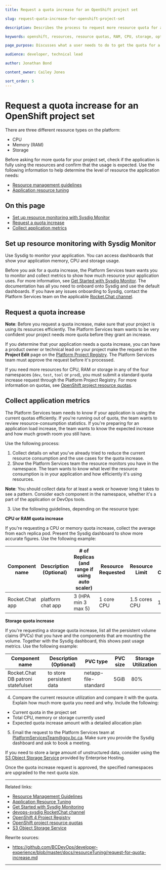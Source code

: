 ```yaml
---
title: Request a quota increase for an OpenShift project set

slug: request-quota-increase-for-openshift-project-set

description: Describes the process to request more resource quota for an OpenShift project

keywords: openshift, resources, resource quotas, RAM, CPU, storage, optimization, claims, project

page_purpose: Discusses what a user needs to do to get the quota for a specific resource type increased on their OpenShift project set.

audience: developer, technical lead

author: Jonathan Bond

content_owner: Cailey Jones

sort_order: 5
---
```

# Request a quota increase for an OpenShift project set

There are three different resource types on the platform:
- CPU
- Memory (RAM)
- Storage

Before asking for more quota for your project set, check if the application is fully using the resources and confirm that the usage is expected. Use the following information to help determine the level of resource the application needs:
- [Resource management guidelines](https://github.com/BCDevOps/developer-experience/blob/master/docs/ResourceManagementGuidelines.md)
- [Application resource tuning](/application-resource-tuning/)

## On this page
- [Set up resource monitoring with Sysdig Monitor](#set-up-resource-monitoring-with-sysdig-monitor)
- [Request a quota increase](#request-a-quota-increase)
- [Collect application metrics](#collect-application-metrics)

## Set up resource monitoring with Sysdig Monitor

Use Sysdig to monitor your application. You can access dashboards that show your application memory, CPU and storage usage.

Before you ask for a quota increase, the Platform Services team wants you to monitor and collect metrics to show how much resource your application uses. For more information, see [Get Started with Sysdig Monitor](https://developer.gov.bc.ca/OpenShift-User-Guide-to-Creating-and-Using-a-Sysdig-Team-for-Monitoring). The documentation has all you need to onboard onto Sysdig and use the default dashboards. If you have any issues onboarding to Sysdig, contact the Platform Services team on the applicable [Rocket.Chat channel](https://chat.developer.gov.bc.ca/channel/devops-sysdig).

## Request a quota increase
**Note**: Before you request a quota increase, make sure that your project is using its resources efficiently. The Platform Services team wants to be very confident your project needs more quota before they grant an increase.

If you determine that your application needs a quota increase, you can have a product owner or technical lead on your project make the request on the **Project Edit** page on the [Platform Project Registry](https://registry.developer.gov.bc.ca/public-landing). The Platform Services team must approve the request before it's processed.

If you need more resources for CPU, RAM or storage in any of the four namespaces (`dev`, `test`, `tool` or `prod`), you must submit a standard quota increase request through the Platform Project Registry. For more information on quotas, see [OpenShift project resource quotas](/openshift-project-resource-quotas/).

## Collect application metrics

The Platform Services team needs to know if your application is using the current quotas efficiently. If you're running out of quota, the team wants to review resource-consumption statistics. If you're preparing for an application load increase, the team wants to know the expected increase and how much growth room you still have.

Use the following process:
1. Collect details on what you've already tried to reduce the current resource consumption and the use cases for the quota increase.
2. Show the Platform Services team the resource monitors you have in the namespace. The team wants to know what level the resource consumption is in your application and how efficiently it's using resources.

  **Note**: You should collect data for at least a week or however long it takes to see a pattern. Consider each component in the namespace, whether it's a part of the application or DevOps tools.

3. Use the following guidelines, depending on the resource type:

  **CPU or RAM quota increase**

  If you're requesting a CPU or memory quota increase, collect the average from each replica pod. Present the Sysdig dashboard to show more accurate figures. Use the following example:

  | Component name | Description (Optional) | # of Replicas (and range if using auto scaler) | Resource Requested | Resource Limit | Average Consumption | Spikes |
  |----------------|------------------------|------------------------------------------------|--------------------|----------------|---------------------|--------|
  | Rocket.Chat app | platform chat app | 3 (HPA min 3 max 5) | 1 core CPU | 1.5 cores CPU | 1 core | 1.4 cores |

  **Storage quota increase**

  If you're requesting a storage quota increase, list all the persistent volume claims (PVCs) that you have and the components that are mounting the volume. Together with the Sysdig dashboard, this shows past usage metrics. Use the following example:

  | Component name | Description (Optional) | PVC type | PVC size | Storage Utilization |
  |----------------|------------------------|----------|----------|---------------------|
  | Rocket.Chat DB patroni statefulset | to store persistent data | netapp-file-standard | 5GiB | 80% |

4. Compare the current resource utilization and compare it with the quota. Explain how much more quota you need and why. Include the following:
  - Current quota in the project set
  - Total CPU, memory or storage currently used
  - Expected quota increase amount with a detailed allocation plan
5. Email the request to the Platform Services team at [PlatformServicesTeam@gov.bc.ca](mailto:PlatformServicesTeam@gov.bc.ca). Make sure you provide the Sysdig dashboard and ask to book a meeting.

  If you need to store a large amount of unstructured data, consider using the [S3 Object Storage Service](https://github.com/BCDevOps/OpenShift4-Migration/issues/59) provided by Enterprise Hosting.

Once the quota increase request is approved, the specified namespaces are upgraded to the next quota size.

---
Related links:
* [Resource Management Guidelines](https://github.com/BCDevOps/developer-experience/blob/master/docs/ResourceManagementGuidelines.md)
* [Application Resource Tuning](https://github.com/BCDevOps/developer-experience/blob/master/docs/resource-tuning-recommendations.md)
* [Get Started with Sysdig Monitoring](https://developer.gov.bc.ca/OpenShift-User-Guide-to-Creating-and-Using-a-Sysdig-Team-for-Monitoring)
* [devops-sysdig RocketChat channel](https://chat.developer.gov.bc.ca/channel/devops-sysdig)
* [OpenShift 4 Project Registry](https://registry.developer.gov.bc.ca/public-landing)
* [OpenShift project resource quotas](/openshift-project-resource-quotas/)
* [S3 Object Storage Service](https://github.com/BCDevOps/OpenShift4-Migration/issues/59)

Rewrite sources:
* https://github.com/BCDevOps/developer-experience/blob/master/docs/resourceTuning/request-for-quota-increase.md
---
